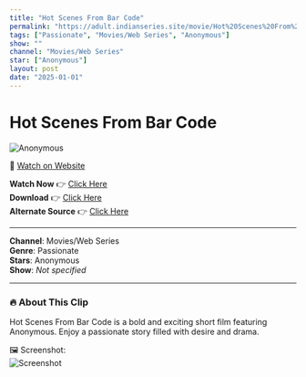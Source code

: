 ```yaml
---
title: "Hot Scenes From Bar Code"
permalink: "https://adult.indianseries.site/movie/Hot%20Scenes%20From%20Bar%20Code"
tags: ["Passionate", "Movies/Web Series", "Anonymous"]
show: ""
channel: "Movies/Web Series"
star: ["Anonymous"]
layout: post
date: "2025-01-01"
---
```


# Hot Scenes From Bar Code

![Anonymous](https://shorts.desisins.com/wp-content/uploads/2024/11/Bar-Code-Hot-Scenes.jpg)

🔗 [Watch on Website](https://adult.indianseries.site/movie/Hot%20Scenes%20From%20Bar%20Code)

**Watch Now** 👉 [Click Here](https://adult.indianseries.site/movie/Hot%20Scenes%20From%20Bar%20Code)  
**Download** 👉 [Click Here](https://adult.indianseries.site/movie/Hot%20Scenes%20From%20Bar%20Code)  
**Alternate Source** 👉 [Click Here](https://adult.indianseries.site/movie/Hot%20Scenes%20From%20Bar%20Code)

---

**Channel**: Movies/Web Series  
**Genre**: Passionate  
**Stars**: Anonymous  
**Show**: *Not specified*

---

### 🔥 About This Clip

Hot Scenes From Bar Code is a bold and exciting short film featuring Anonymous. Enjoy a passionate story filled with desire and drama.
 
🖼️ Screenshot:  
![Screenshot](https://shorts.desisins.com/wp-content/uploads/2024/11/Bar-Code-Hot-Scenes.jpg)
